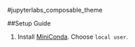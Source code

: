 #jupyterlabs_composable_theme

##Setup Guide
1. Install [MiniConda](https://docs.conda.io/projects/conda/en/latest/user-guide/install/windows.html). Choose `local user`.